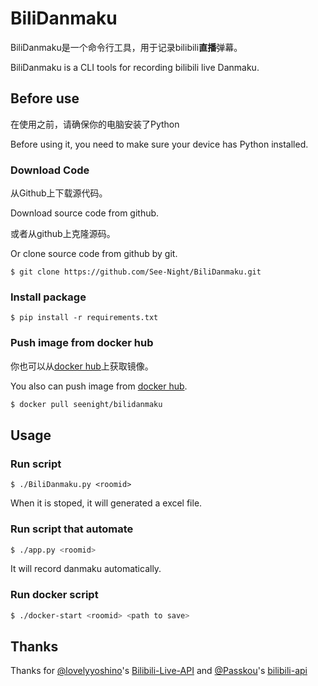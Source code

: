 # BiliDanmaku

BiliDanmaku是一个命令行工具，用于记录bilibili**直播**弹幕。

BiliDanmaku is a CLI tools for recording bilibili live Danmaku.

## Before use

在使用之前，请确保你的电脑安装了Python

Before using it, you need to make sure your device has Python installed.

### Download Code

从Github上下载源代码。

Download source code from github.

或者从github上克隆源码。

Or clone source code from github by git.

```shell
$ git clone https://github.com/See-Night/BiliDanmaku.git
```

### Install package

```shell
$ pip install -r requirements.txt
```

### Push image from docker hub

你也可以从[docker hub](https://hub.docker.com/r/seenight/bilidanmaku)上获取镜像。

You also can push image from [docker hub](https://hub.docker.com/r/seenight/bilidanmaku). 

```bash
$ docker pull seenight/bilidanmaku
```

## Usage

### Run script

```shell
$ ./BiliDanmaku.py <roomid>
```

When it is stoped, it will generated a excel file.

### Run script that automate

```bash
$ ./app.py <roomid>
```

It will record danmaku automatically.

### Run docker script

```bash
$ ./docker-start <roomid> <path to save>
```

## Thanks

Thanks for [@lovelyyoshino](https://github.com/lovelyyoshino/)'s [Bilibili-Live-API](https://github.com/lovelyyoshino/Bilibili-Live-API) and [@Passkou](https://github.com/Passkou)'s [bilibili-api](https://github.com/Passkou/bilibili-api)

